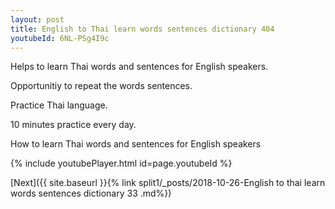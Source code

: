 ```yaml
---
layout: post
title: English to Thai learn words sentences dictionary 404 
youtubeId: 6NL-PSg4I9c
---
```

 
 
Helps to learn Thai words and sentences for English speakers.

Opportunitiy to repeat the words sentences. 

Practice Thai language. 
 
10 minutes practice every day. 
 
How to learn Thai words and sentences for English speakers 
 
{% include youtubePlayer.html id=page.youtubeId %}
 
 
[Next]({{ site.baseurl }}{% link  split1/_posts/2018-10-26-English to thai learn words sentences dictionary 33 .md%})
 
